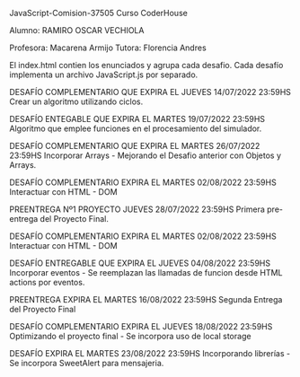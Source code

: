 JavaScript-Comision-37505
Curso CoderHouse

Alumno: RAMIRO OSCAR VECHIOLA

Profesora: Macarena Armijo
Tutora: Florencia Andres

El index.html contien los enunciados y agrupa cada desafio.
Cada desafío implementa un archivo JavaScript.js por separado.


DESAFÍO COMPLEMENTARIO QUE EXPIRA EL JUEVES 14/07/2022 23:59HS
Crear un algoritmo utilizando ciclos.


DESAFÍO ENTEGABLE QUE EXPIRA EL MARTES 19/07/2022 23:59HS
Algoritmo que emplee funciones en el procesamiento del simulador.


DESAFÍO COMPLEMENTARIO QUE EXPIRA EL MARTES 26/07/2022 23:59HS
Incorporar Arrays - Mejorando el Desafio anterior con Objetos y Arrays.


DESAFÍO COMPLEMENTARIO EXPIRA EL MARTES 02/08/2022 23:59HS
Interactuar con HTML - DOM


PREENTREGA Nº1 PROYECTO JUEVES 28/07/2022 23:59HS
Primera pre-entrega del Proyecto Final.


DESAFÍO COMPLEMENTARIO EXPIRA EL MARTES 02/08/2022 23:59HS
Interactuar con HTML - DOM


DESAFÍO ENTREGABLE QUE EXPIRA EL JUEVES 04/08/2022 23:59HS
Incorporar eventos - Se reemplazan las llamadas de funcion desde HTML actions por eventos.


PREENTREGA EXPIRA EL MARTES 16/08/2022 23:59HS
Segunda Entrega del Proyecto Final


DESAFÍO COMPLEMENTARIO EXPIRA EL JUEVES 18/08/2022 23:59HS
Optimizando el proyecto final - Se incorpora uso de local storage


DESAFÍO EXPIRA EL MARTES 23/08/2022 23:59HS
Incorporando librerías - Se incorpora SweetAlert para mensajeria.


